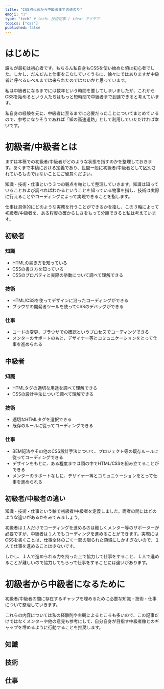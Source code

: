 ```yaml
---
title: "CSS初心者から中級者までの道のり"
emoji: "🐥"
type: "tech" # tech: 技術記事 / idea: アイデア
topics: ["css"]
published: false
---
```


# はじめに
誰もが最初は初心者です。もちろん私自身もCSSを使い始めた頃は初心者でした。しかし、だんだんと仕事をこなしていくうちに、徐々にではありますが中級者と呼べるレベルまでは来られたのではないかと思っています。

私は中級者になるまでには数年という時間を要してしまいましたが、これからCSSを始めるという人たちはもっと短時間で中級者まで到達できると考えています。

私自身の経験を元に、中級者に至るまでに必要だったことについてまとめているので、参考になりそうであれば「知の高速道路」として利用していただければ幸いです。

# 初級者/中級者とは

まずは本稿での初級者/中級者がどのような状態を指すのかを整理しておきます。あくまで本稿における定義であり、世間一般に初級者/中級者として区別されているものではないことにご留意ください。

知識・技術・仕事という３つの観点を軸として整理していきます。知識は知っていることおよび調べればわかるということを知っている物事を指し、技術は実際に行えることやコーディングによって実現できることを指します。

仕事は具体的にどのような実務を行うことができるかを指し、この３軸によって初級者/中級者を、ある程度の確からしさをもって分類できると私は考えています。

## 初級者

### 知識
- HTMLの書き方を知っている
- CSSの書き方を知っている
- CSSのプロパティと実際の挙動について調べて理解できる

### 技術
- HTML/CSSを使ってデザインに沿ったコーディングができる
- ブラウザの開発者ツールを使ってCSSのデバッグができる

### 仕事
- コードの変更、ブラウザでの確認というプロセスでコーディングできる
- メンターのサポートのもと、デザイナー等とコミュニケーションをとって仕事を進められる

## 中級者

### 知識
- HTMLタグの適切な用途を調べて理解できる
- CSSの設計手法について調べて理解できる

### 技術
- 適切なHTMLタグを選択できる
- 既存のルールに従ってコーディングできる

### 仕事
- BEM記法やその他のCSS設計手法について、プロジェクト等の既存ルールに従ってコーディングできる
- デザインをもとに、ある程度までは頭の中でHTML/CSSを組み立てることができる
- メンターのサポートなしに、デザイナー等とコミュニケーションをとって仕事を進められる

## 初級者/中級者の違い
知識・技術・仕事という軸で初級者/中級者を定義しました。両者の間にはどのような違いがあるかをみてみましょう。

初級者は１人だけでコーディングを進めるのは難しくメンター等のサポーターが必要ですが、中級者は１人でもコーディングを進めることができます。実際にはCSSを書くことは、仕事全体のごく一部の限られた領域にしかすぎないので、１人で仕事を進めることは少ないです。

しかし、１人で進められる力を持った上で協力して仕事をすること、１人で進めることが難しいので協力してもらって仕事をすることには違いがあります。

# 初級者から中級者になるために
初級者/中級者の間に存在するギャップを埋めるために必要な知識・技術・仕事について整理していきます。

これらの内容については私の経験則や主観によるところも多いので、この記事だけではなくメンターや他の意見も参考にして、自分自身が目指す中級者像とのギャップを埋めるように行動することを推奨します。

## 知識

## 技術

## 仕事
